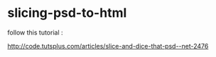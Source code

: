# slicing-psd-to-html

follow this tutorial :

http://code.tutsplus.com/articles/slice-and-dice-that-psd--net-2476
